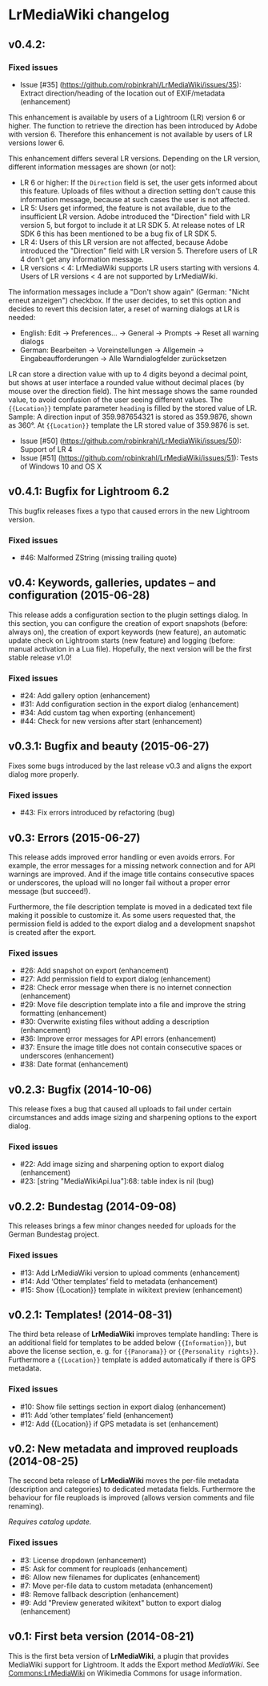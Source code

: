 # LrMediaWiki changelog

## v0.4.2: 
### Fixed issues
- Issue [#35] (https://github.com/robinkrahl/LrMediaWiki/issues/35): Extract direction/heading of the location out of EXIF/metadata (enhancement)

This enhancement is available by users of a Lightroom (LR) version 6 or higher. The function to retrieve the direction has been introduced by Adobe with version 6. Therefore this enhancement is not available by users of LR versions lower 6.

This enhancement differs several LR versions. Depending on the LR version, different information messages are shown (or not):
* LR 6 or higher: If the `Direction` field is set, the user gets informed about this feature. Uploads of files without a direction setting don't cause this information message, because at such cases the user is not affected.
* LR 5: Users get informed, the feature is not available, due to the insufficient LR version. Adobe introduced the "Direction" field with LR version 5, but forgot to include it at LR SDK 5. At release notes of LR SDK 6 this has been mentioned to be a bug fix of LR SDK 5.
* LR 4: Users of this LR version are not affected, because Adobe introduced the "Direction" field with LR version 5. Therefore users of LR 4 don't get any information message.
* LR versions < 4: LrMediaWiki supports LR users starting with versions 4. Users of LR versions < 4 are not supported by LrMediaWiki.

The information messages include a "Don't show again" (German: "Nicht erneut anzeigen") checkbox. If the user decides, to set this option and decides to revert this decision later, a reset of warning dialogs at LR is needed:
* English: Edit -> Preferences... -> General -> Prompts -> Reset all warning dialogs
* German: Bearbeiten -> Voreinstellungen -> Allgemein -> Eingabeaufforderungen -> Alle Warndialogfelder zurücksetzen

LR can store a direction value with up to 4 digits beyond a decimal point, but shows at user interface a rounded value without decimal places (by mouse over the direction field). The hint message shows the same rounded value, to avoid confusion of the user seeing different values. The `{{Location}}` template parameter `heading` is filled by the stored value of LR. Sample: A direction input of 359.987654321 is stored as 359.9876, shown as 360°. At `{{Location}}` template the LR stored value of 359.9876 is set.

- Issue [#50] (https://github.com/robinkrahl/LrMediaWiki/issues/50): Support of LR 4
- Issue [#51] (https://github.com/robinkrahl/LrMediaWiki/issues/51): Tests of Windows 10 and OS X

## v0.4.1: Bugfix for Lightroom 6.2

This bugfix releases fixes a typo that caused errors in the new Lightroom version.

### Fixed issues

 - #46: Malformed ZString (missing trailing quote)

## v0.4: Keywords, galleries, updates – and configuration (2015-06-28)

This release adds a configuration section to the plugin settings dialog. In this
section, you can configure the creation of export snapshots (before: always on),
the creation of export keywords (new feature), an automatic update check on
Lightroom starts (new feature) and logging (before: manual activation in a
Lua file). Hopefully, the next version will be the first stable release v1.0!

### Fixed issues

 - #24: Add gallery option (enhancement)
 - #31: Add configuration section in the export dialog (enhancement)
 - #34: Add custom tag when exporting (enhancement)
 - #44: Check for new versions after start (enhancement)

## v0.3.1: Bugfix and beauty (2015-06-27)

Fixes some bugs introduced by the last release v0.3 and aligns the export
dialog more properly.

### Fixed issues
 - #43: Fix errors introduced by refactoring (bug)

## v0.3: Errors (2015-06-27)

This release adds improved error handling or even avoids errors. For example,
the error messages for a missing network connection and for API warnings are
improved. And if the image title contains consecutive spaces or underscores, the
upload will no longer fail without a proper error message (but succeed!).

Furthermore, the file description template is moved in a dedicated text file
making it possible to customize it. As some users requested that, the
permission field is added to the export dialog and a development snapshot is
created after the export.

### Fixed issues

 - #26: Add snapshot on export (enhancement)
 - #27: Add permission field to export dialog (enhancement)
 - #28: Check error message when there is no internet connection (enhancement)
 - #29: Move file description template into a file and improve the string
   formatting (enhancement)
 - #30: Overwrite existing files without adding a description (enhancement)
 - #36: Improve error messages for API errors (enhancement)
 - #37: Ensure the image title does not contain consecutive spaces or
  underscores (enhancement)
 - #38: Date format (enhancement)

## v0.2.3: Bugfix (2014-10-06)

This release fixes a bug that caused all uploads to fail under certain
circumstances and adds image sizing and sharpening options to the export
dialog.

### Fixed issues
 - #22: Add image sizing and sharpening option to export dialog (enhancement)
 - #23: [string "MediaWikiApi.lua"]:68: table index is nil (bug)

## v0.2.2: Bundestag (2014-09-08)

This releases brings a few minor changes needed for uploads for the German
Bundestag project.

### Fixed issues
 - #13: Add LrMediaWiki version to upload comments (enhancement)
 - #14: Add ‘Other templates’ field to metadata (enhancement)
 - #15: Show {{Location}} template in wikitext preview (enhancement)

## v0.2.1: Templates! (2014-08-31)

The third beta release of **LrMediaWiki** improves template handling:  There is
an additional field for templates to be added below `{{Information}}`, but
above the license section, e. g. for `{{Panorama}}` or `{{Personality rights}}`.
Furthermore a `{{Location}}` template is added automatically if there is GPS
metadata.

### Fixed issues
 - #10: Show file settings section in export dialog (enhancement)
 - #11: Add ‘other templates’ field (enhancement)
 - #12: Add {{Location}} if GPS metadata is set (enhancement)

## v0.2: New metadata and improved reuploads (2014-08-25)
The second beta release of **LrMediaWiki** moves the per-file metadata
(description and categories) to dedicated metadata fields.  Furthermore the
behaviour for file reuploads is improved (allows version comments and file
renaming).

*Requires catalog update.*

### Fixed issues
 - #3: License dropdown (enhancement)
 - #5: Ask for comment for reuploads (enhancement)
 - #6: Allow new filenames for duplicates (enhancement)
 - #7: Move per-file data to custom metadata (enhancement)
 - #8: Remove fallback description (enhancement)
 - #9: Add "Preview generated wikitext" button to export dialog (enhancement)

## v0.1: First beta version (2014-08-21)
This is the first beta version of **LrMediaWiki**, a plugin that provides
MediaWiki support for Lightroom.  It adds the Export method *MediaWiki*.
See [Commons:LrMediaWiki][comlrmw] on Wikimedia Commons for usage information.

[comlrmw]: https://commons.wikimedia.org/wiki/Commons:LrMediaWiki
